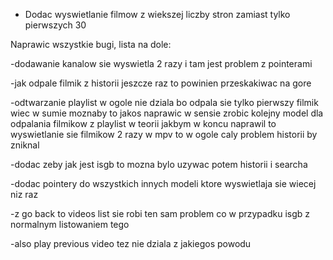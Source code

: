- Dodac wyswietlanie filmow z wiekszej liczby stron zamiast tylko pierwszych 30

Naprawic wszystkie bugi, lista na dole:

-dodawanie kanalow sie wyswietla 2 razy i tam jest problem z pointerami

-jak odpale filmik z historii jeszcze raz to powinien przeskakiwac na gore

-odtwarzanie playlist w ogole nie dziala bo odpala sie tylko pierwszy filmik wiec w sumie moznaby to jakos naprawic w sensie zrobic kolejny model dla odpalania filmikow z playlist
w teorii jakbym w koncu naprawil to wyswietlanie sie filmikow 2 razy w mpv to w ogole caly problem historii by zniknal

-dodac zeby jak jest isgb to mozna bylo uzywac potem historii i searcha

-dodac pointery do wszystkich innych modeli ktore wyswietlaja sie wiecej niz raz

-z go back to videos list sie robi ten sam problem co w przypadku isgb z normalnym listowaniem tego

-also play previous video tez nie dziala z jakiegos powodu

